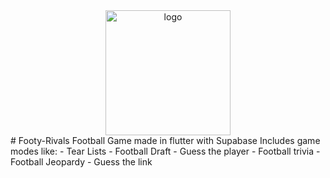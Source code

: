 
<div style="text-align: center;">
    <img src="https://github.com/JonathanSecondGithub/Footy-Rivals/assets/117745295/9e3ed1af-eb23-454a-b34b-fcffa5820311" alt="logo" width="200" height="200">
</div>
# Footy-Rivals
Football Game made in flutter with Supabase
Includes game modes like:
- Tear Lists
- Football Draft
- Guess the player
- Football trivia
- Football Jeopardy
- Guess the link
